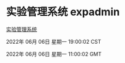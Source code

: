 # 实验管理系统 expadmin
[实验管理系统](http://59.174.27.195:56808/expadmin-782313d2-e1b1-4ea7-932e-3a55e6a1a4d0/)

2022年 06月 06日 星期一 19:00:02 CST

2022年 06月 06日 星期一 11:00:02 GMT

